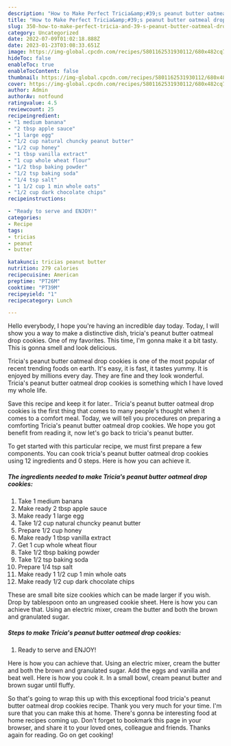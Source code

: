 ```yaml
---
description: "How to Make Perfect Tricia&amp;#39;s peanut butter oatmeal drop cookies"
title: "How to Make Perfect Tricia&amp;#39;s peanut butter oatmeal drop cookies"
slug: 350-how-to-make-perfect-tricia-and-39-s-peanut-butter-oatmeal-drop-cookies
category: Uncategorized
date: 2022-07-09T01:02:18.888Z
date: 2023-01-23T03:08:33.651Z
image: https://img-global.cpcdn.com/recipes/5801162531930112/680x482cq70/tricias-peanut-butter-oatmeal-drop-cookies-recipe-main-photo.jpg
hideToc: false
enableToc: true
enableTocContent: false
thumbnail: https://img-global.cpcdn.com/recipes/5801162531930112/680x482cq70/tricias-peanut-butter-oatmeal-drop-cookies-recipe-main-photo.jpg
cover: https://img-global.cpcdn.com/recipes/5801162531930112/680x482cq70/tricias-peanut-butter-oatmeal-drop-cookies-recipe-main-photo.jpg
author: Admin
authorAv: notfound
ratingvalue: 4.5
reviewcount: 25
recipeingredient:
- "1 medium banana"
- "2 tbsp apple sauce"
- "1 large egg"
- "1/2 cup natural chuncky peanut butter"
- "1/2 cup honey"
- "1 tbsp vanilla extract"
- "1 cup whole wheat flour"
- "1/2 tbsp baking powder"
- "1/2 tsp baking soda"
- "1/4 tsp salt"
- "1 1/2 cup 1 min whole oats"
- "1/2 cup dark chocolate chips"
recipeinstructions:

- "Ready to serve and ENJOY!"
categories:
- Recipe
tags:
- tricias
- peanut
- butter

katakunci: tricias peanut butter 
nutrition: 279 calories
recipecuisine: American
preptime: "PT26M"
cooktime: "PT39M"
recipeyield: "1"
recipecategory: Lunch

---
```



Hello everybody, I hope you're having an incredible day today. Today, I will show you a way to make a distinctive dish, tricia&#39;s peanut butter oatmeal drop cookies. One of my favorites. This time, I'm gonna make it a bit tasty. This is gonna smell and look delicious.

Tricia&#39;s peanut butter oatmeal drop cookies is one of the most popular of recent trending foods on earth. It's easy, it is fast, it tastes yummy. It is enjoyed by millions every day. They are fine and they look wonderful. Tricia&#39;s peanut butter oatmeal drop cookies is something which I have loved my whole life.

Save this recipe and keep it for later.. Tricia&#39;s peanut butter oatmeal drop cookies is the first thing that comes to many people&#39;s thought when it comes to a comfort meal. Today, we will tell you procedures on preparing a comforting Tricia&#39;s peanut butter oatmeal drop cookies. We hope you got benefit from reading it, now let&#39;s go back to tricia&#39;s peanut butter.


To get started with this particular recipe, we must first prepare a few components. You can cook tricia&#39;s peanut butter oatmeal drop cookies using 12 ingredients and 0 steps. Here is how you can achieve it.

<!--inarticleads1-->

##### The ingredients needed to make Tricia&#39;s peanut butter oatmeal drop cookies:

1. Take 1 medium banana
1. Make ready 2 tbsp apple sauce
1. Make ready 1 large egg
1. Take 1/2 cup natural chuncky peanut butter
1. Prepare 1/2 cup honey
1. Make ready 1 tbsp vanilla extract
1. Get 1 cup whole wheat flour
1. Take 1/2 tbsp baking powder
1. Take 1/2 tsp baking soda
1. Prepare 1/4 tsp salt
1. Make ready 1 1/2 cup 1 min whole oats
1. Make ready 1/2 cup dark chocolate chips


These are small bite size cookies which can be made larger if you wish. Drop by tablespoon onto an ungreased cookie sheet. Here is how you can achieve that. Using an electric mixer, cream the butter and both the brown and granulated sugar. 

<!--inarticleads2-->

##### Steps to make Tricia&#39;s peanut butter oatmeal drop cookies:


1. Ready to serve and ENJOY!

Here is how you can achieve that. Using an electric mixer, cream the butter and both the brown and granulated sugar. Add the eggs and vanilla and beat well. Here is how you cook it. In a small bowl, cream peanut butter and brown sugar until fluffy. 

So that's going to wrap this up with this exceptional food tricia&#39;s peanut butter oatmeal drop cookies recipe. Thank you very much for your time. I'm sure that you can make this at home. There's gonna be interesting food at home recipes coming up. Don't forget to bookmark this page in your browser, and share it to your loved ones, colleague and friends. Thanks again for reading. Go on get cooking!
